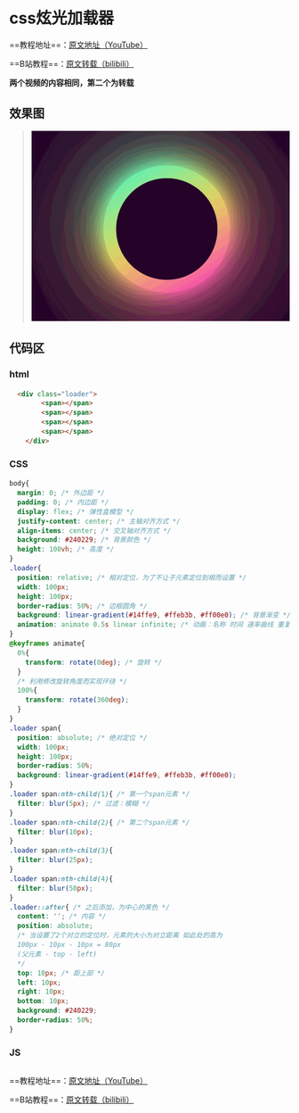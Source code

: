 # css炫光加载器
==教程地址==：[原文地址（YouTube）](https://youtu.be/jThaNv8pKDQ?t=36)

==B站教程==：[原文转载（bilibili）](https://www.bilibili.com/video/av86041322)

**两个视频的内容相同，第二个为转载**

## 效果图
>![演示图片](演示.gif)

## 代码区

### html
```html
  <div class="loader">
		<span></span>
		<span></span>
		<span></span>
		<span></span>
	</div>
```
### CSS
```css
body{
  margin: 0; /* 外边距 */
  padding: 0; /* 内边距 */
  display: flex; /* 弹性盒模型 */
  justify-content: center; /* 主轴对齐方式 */
  align-items: center; /* 交叉轴对齐方式 */
  background: #240229; /* 背景颜色 */
  height: 100vh; /* 高度 */
}
.loader{
  position: relative; /* 相对定位，为了不让子元素定位到根而设置 */
  width: 100px;
  height: 100px;
  border-radius: 50%; /* 边框圆角 */
  background: linear-gradient(#14ffe9, #ffeb3b, #ff00e0); /* 背景渐变 */
  animation: animate 0.5s linear infinite; /* 动画：名称 时间 速率曲线 重复 */
}
@keyframes animate{
  0%{
    transform: rotate(0deg); /* 旋转 */
  }
  /* 利用修改旋转角度而实现环绕 */
  100%{
    transform: rotate(360deg);
  }
}
.loader span{
  position: absolute; /* 绝对定位 */
  width: 100px;
  height: 100px;
  border-radius: 50%;
  background: linear-gradient(#14ffe9, #ffeb3b, #ff00e0);
}
.loader span:nth-child(1){ /* 第一个span元素 */
  filter: blur(5px); /* 过滤：模糊 */
}
.loader span:nth-child(2){ /* 第二个span元素 */
  filter: blur(10px);
}
.loader span:nth-child(3){
  filter: blur(25px);
}
.loader span:nth-child(4){
  filter: blur(50px);
}
.loader::after{ /* 之后添加，为中心的黑色 */
  content: ''; /* 内容 */
  position: absolute;
  /* 当设置了2个对立的定位时，元素的大小为对立距离 如此处的高为
  100px - 10px - 10px = 80px
  (父元素 - top - left)
  */
  top: 10px; /* 距上部 */
  left: 10px;
  right: 10px;
  bottom: 10px;
  background: #240229;
  border-radius: 50%;
}
```
### JS
```javascript

```
==教程地址==：[原文地址（YouTube）](https://youtu.be/jThaNv8pKDQ?t=36)

==B站教程==：[原文转载（bilibili）](https://www.bilibili.com/video/av86041322)